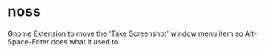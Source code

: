 # noss
Gnome Extension to move the 'Take Screenshot' window menu item so Alt-Space-Enter does what it used to.
